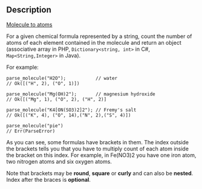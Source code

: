 ## Description

[Molecule to atoms](https://www.codewars.com/kata/molecule-to-atoms)

For a given chemical formula represented by a string, count the number of atoms of each element contained in the molecule and return an object (associative array in PHP, `Dictionary<string, int>` in C#, `Map<String,Integer>` in Java).

For example:
```
parse_molecule("H2O");           // water
// Ok([("H", 2), ("O", 1)])

parse_molecule("Mg(OH)2");       // magnesium hydroxide
// Ok([("Mg", 1), ("O", 2), ("H", 2)]

parse_molecule("K4[ON(SO3)2]2"); // Fremy's salt
// Ok([("K", 4), ("O", 14),("N", 2),("S", 4)])

parse_molecule("pie")
// Err(ParseError)
```

As you can see, some formulas have brackets in them. The index outside the brackets tells you that you have to multiply count of each atom inside the bracket on this index. For example, in Fe(NO3)2 you have one iron atom, two nitrogen atoms and six oxygen atoms.

Note that brackets may be **round**, **square** or **curly** and can also be **nested**. Index after the braces is **optional**.